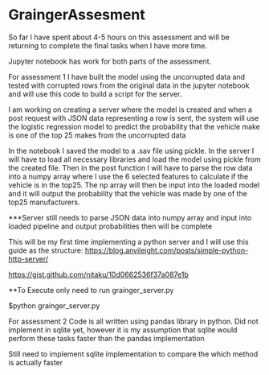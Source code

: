 # GraingerAssesment

So far I have spent about 4-5 hours on this assessment and will be returning to complete the final tasks when I have more time.

Jupyter notebook has work for both parts of the assessment. 

For assessment 1 I have built the model using the uncorrupted data and tested with corrupted rows from the original data in the jupyter notebook and will use this code to build a script for the server.

I am working on creating a server where the model is created and when a post request with JSON data representing a row is sent, the system will use the logistic regression model to predict the probability that the vehicle make is one of the top 25 makes from the uncorrupted data

In the notebook I saved the model to a .sav file using pickle. In the server I will have to load all necessary libraries and load the model using pickle from the created file. Then in the post function I will have to parse the row data into a numpy array where I use the 6 selected features to calculate if the vehicle is in the top25. The np array will then be input into the loaded model and it will output the probability that the vehicle was made by one of the top25 manufacturers.

***Server still needs to parse JSON data into numpy array and input into loaded pipeline and output probabilities then will be complete

This will be my first time implementing a python server and I will use this guide as the structure:
https://blog.anvileight.com/posts/simple-python-http-server/

https://gist.github.com/nitaku/10d0662536f37a087e1b

**To Execute only need to run grainger_server.py

$python grainger_server.py

For assessment 2
Code is all written using pandas library in python. Did not implement in sqlite yet, however it is my assumption that sqlite would perform these tasks faster than the pandas implementation

Still need to implement sqlite implementation to compare the which method is actually faster
